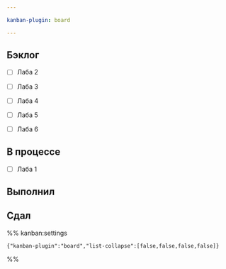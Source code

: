 ```yaml
---

kanban-plugin: board

---
```


## Бэклог

- [ ] Лаба 2
- [ ] Лаба 3
- [ ] Лаба 4
- [ ] Лаба 5
- [ ] Лаба 6


## В процессе

- [ ] Лаба 1


## Выполнил



## Сдал





%% kanban:settings
```
{"kanban-plugin":"board","list-collapse":[false,false,false,false]}
```
%%